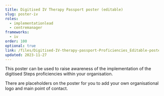 ```yaml
---
title: Digitised IV Therapy Passport poster (editable)
slug: poster-iv
roles:
  - implementationlead
  - centremanager
frameworks:
  - iv
order: 100
optional: true
link: /files/Digitised-IV-therapy-passport-Proficiencies_Editable-poster.pptx
updated: 2023-11-27
---
```

This poster can be used to raise awareness of the implementation of the digitised Steps proficiencies within your organisation.

There are placeholders on the poster for you to add your own organisational logo and main point of contact.
